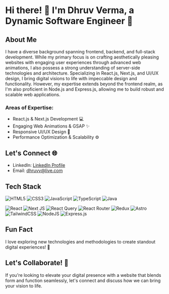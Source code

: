 # Hi there! 👋 I'm Dhruv Verma, a Dynamic Software Engineer 🚀

## About Me
I have a diverse background spanning frontend, backend, and full-stack development. While my primary focus is on crafting aesthetically pleasing websites with engaging user experiences through advanced web animations, I also possess a strong understanding of server-side technologies and architecture.
Specializing in React.js, Next.js, and UI/UX design, I bring digital visions to life with impeccable design and functionality. However, my expertise extends beyond the frontend realm, as I'm also proficient in Node.js and Express.js, allowing me to build robust and scalable web applications.


### Areas of Expertise:
- React.js & Next.js Development 💻
- Engaging Web Animations & GSAP ✨
- Responsive UI/UX Design 🎨
- Performance Optimization & Scalability ⚙️


## Let's Connect 🌐
- LinkedIn: [LinkedIn Profile](https://www.linkedin.com/in/dhruvv/)
- Email: [dhruvv@live.com](mailto:dhruvv@live.com)


## Tech Stack
![HTML5](https://img.shields.io/badge/html5-%23E34F26.svg?style=for-the-badge&logo=html5&logoColor=white)
![CSS3](https://img.shields.io/badge/css3-%231572B6.svg?style=for-the-badge&logo=css3&logoColor=white)
![JavaScript](https://img.shields.io/badge/javascript-%23323330.svg?style=for-the-badge&logo=javascript&logoColor=%23F7DF1E)
![TypeScript](https://img.shields.io/badge/typescript-%23007ACC.svg?style=for-the-badge&logo=typescript&logoColor=white)
![Java](https://img.shields.io/badge/java-%23ED8B00.svg?style=for-the-badge&logo=openjdk&logoColor=white)

![React](https://img.shields.io/badge/react-%2320232a.svg?style=for-the-badge&logo=react&logoColor=%2361DAFB)
![Next JS](https://img.shields.io/badge/Next-black?style=for-the-badge&logo=next.js&logoColor=white)
![React Query](https://img.shields.io/badge/-React%20Query-FF4154?style=for-the-badge&logo=react%20query&logoColor=white)
![React Router](https://img.shields.io/badge/React_Router-CA4245?style=for-the-badge&logo=react-router&logoColor=white)
![Redux](https://img.shields.io/badge/redux-%23593d88.svg?style=for-the-badge&logo=redux&logoColor=white)
![Astro](https://img.shields.io/badge/astro-%232C2052.svg?style=for-the-badge&logo=astro&logoColor=white)
![TailwindCSS](https://img.shields.io/badge/tailwindcss-%2338B2AC.svg?style=for-the-badge&logo=tailwind-css&logoColor=white)
![NodeJS](https://img.shields.io/badge/node.js-6DA55F?style=for-the-badge&logo=node.js&logoColor=white)
![Express.js](https://img.shields.io/badge/express.js-%23404d59.svg?style=for-the-badge&logo=express&logoColor=%2361DAFB)

## Fun Fact
I love exploring new technologies and methodologies to create standout digital experiences! 🚀

## Let's Collaborate! 🤝
If you're looking to elevate your digital presence with a website that blends form and function seamlessly, let's connect and discuss how we can bring your vision to life.



<!--
**dhrvrm/dhrvrm** is a ✨ _special_ ✨ repository because its `README.md` (this file) appears on your GitHub profile.

Here are some ideas to get you started:

- 🔭 I’m currently working on ...
- 🌱 I’m currently learning ...
- 👯 I’m looking to collaborate on ...
- 🤔 I’m looking for help with ...
- 💬 Ask me about ...
- 📫 How to reach me: ...
- 😄 Pronouns: ...
- ⚡ Fun fact: ...
-->
